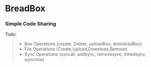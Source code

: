 # BreadBox
### Simple Code Sharing

Todo:
> * Box Operations (*create*, Delete, uploadBox, downloadBox)
> * File Operations (Create,Upload,Download,Remove)
> * Sync Operations (syncall, addsync, removesync, timedsync, syncnow)